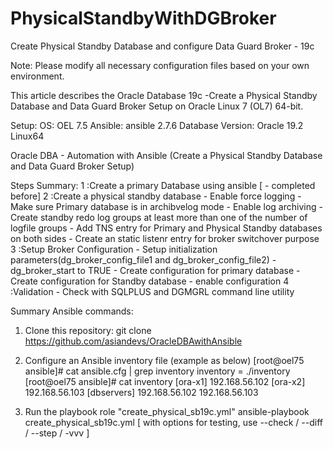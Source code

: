 # PhysicalStandbyWithDGBroker
Create Physical Standby Database and configure Data Guard Broker - 19c

Note: Please modify all necessary configuration files based on your own environment.

This article describes the Oracle Database 19c -Create a Physical Standby Database and Data Guard Broker Setup on Oracle Linux 7 (OL7) 64-bit.

Setup: 
OS: OEL 7.5 
Ansible: ansible 2.7.6
Database Version: Oracle 19.2 Linux64

Oracle DBA - Automation with Ansible (Create a Physical Standby Database and Data Guard Broker Setup)

Steps Summary: 
       1  :Create a primary Database using ansible [ - completed before] 
       2  :Create a physical standby database
           - Enable force logging
           - Make sure Primary database is in archibvelog mode
           - Enable log archiving
           - Create standby redo log groups at least more than one of the number of logfile groups
           - Add TNS entry for Primary and Physical Standby databases on both sides
           - Create an static listenr entry for broker switchover purpose
       3  :Setup Broker Configuration
           - Setup initialization parameters(dg_broker_config_file1 and dg_broker_config_file2)
           - dg_broker_start to TRUE
           - Create configuration for primary database
           - Create configuration for Standby database
           - enable configuration
       4  :Validation - Check with SQLPLUS and DGMGRL command line utility     

Summary Ansible commands: 

1. Clone this repository:
   git clone https://github.com/asiandevs/OracleDBAwithAnsible

2. Configure an Ansible inventory file (example as below) 
[root@oel75 ansible]# cat ansible.cfg | grep inventory
inventory = ./inventory
[root@oel75 ansible]# cat inventory
[ora-x1]
192.168.56.102
[ora-x2]
192.168.56.103
[dbservers]
192.168.56.102
192.168.56.103

3. Run the playbook role "create_physical_sb19c.yml"
ansible-playbook create_physical_sb19c.yml  [ with options for testing, use --check / --diff / --step / -vvv ]
